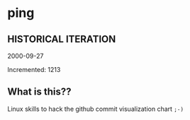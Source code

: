 # ping

## HISTORICAL ITERATION
2000-09-27

Incremented: 1213

## What is this?? 
Linux skills to hack the github commit visualization chart `;-)`
